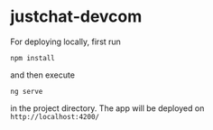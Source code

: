 # justchat-devcom
For deploying locally, first run
```
npm install
```
and then execute
```
ng serve
```
in the project directory. The app will be deployed on `http://localhost:4200/`
